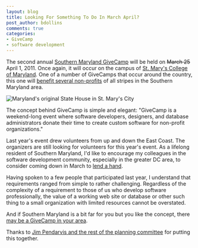 ```yaml
---
layout: blog
title: Looking For Something To Do In March April?
post_author: bdollins
comments: true
categories:
- GiveCamp
- software development
---
```


The second annual <a href="http://www.somdgc.org/Homepage.aspx">Southern Maryland GiveCamp</a> will be held on <del datetime="2011-01-23T00:42:57+00:00">March 25</del> April 1, 2011. Once again, it will occur on the campus of <a href="http://www.smcm.edu/">St. Mary's College of Maryland</a>. One of a number of GiveCamps that occur around the country, this one will <a href="http://www.somdgc.org/NonProfits/GiveCamp_2011.aspx">benefit several non-profits</a> of all stripes in the Southern Maryland area.

<img alt="Maryland's original State House in St. Mary's City" src="http://www.smcm.edu/studentevents/_assets/images/state_house_lawn.jpg" />

The concept behind GiveCamp is simple and elegant: "GiveCamp is a weekend-long event where software developers, designers, and database administrators donate their time to create custom software for non-profit organizations."

Last year's event drew volunteers from up and down the East Coast. The organizers are still looking for volunteers for this year's event. As a lifelong resident of Southern Maryland, I'd like to encourage my colleagues in the software development community, especially in the greater DC area, to consider coming down in March to <a href="http://somdgc.org/Volunteers.aspx">lend a hand</a>.

Having spoken to a few people that participated last year, I understand that requirements ranged from simple to rather challenging. Regardless of the complexity of a requirement to those of us who develop software professionally, the value of a working web site or database or other such thing to a small organization with limited resources cannot be overstated.

And if Southern Maryland is a bit far for you but you like the concept, there <a href="http://somdgc.org/AboutUs/WhoWeAre/OtherGiveCamps.aspx">may be a GiveCamp in your area</a>.

Thanks to <a href="http://somdgc.org/AboutUs/WhoWeAre/PlanningCommittee.aspx">Jim Pendarvis and the rest of the planning committee</a> for putting this together.